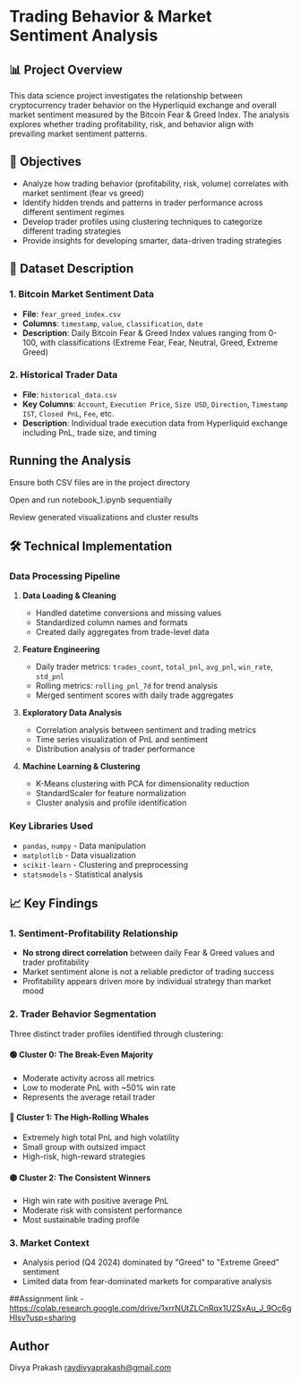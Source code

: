# Trading Behavior & Market Sentiment Analysis

## 📊 Project Overview

This data science project investigates the relationship between cryptocurrency trader behavior on the Hyperliquid exchange and overall market sentiment measured by the Bitcoin Fear & Greed Index. The analysis explores whether trading profitability, risk, and behavior align with prevailing market sentiment patterns.

## 🎯 Objectives

- Analyze how trading behavior (profitability, risk, volume) correlates with market sentiment (fear vs greed)
- Identify hidden trends and patterns in trader performance across different sentiment regimes
- Develop trader profiles using clustering techniques to categorize different trading strategies
- Provide insights for developing smarter, data-driven trading strategies

## 📁 Dataset Description

### 1. Bitcoin Market Sentiment Data
- **File**: `fear_greed_index.csv`
- **Columns**: `timestamp`, `value`, `classification`, `date`
- **Description**: Daily Bitcoin Fear & Greed Index values ranging from 0-100, with classifications (Extreme Fear, Fear, Neutral, Greed, Extreme Greed)

### 2. Historical Trader Data
- **File**: `historical_data.csv`
- **Key Columns**: `Account`, `Execution Price`, `Size USD`, `Direction`, `Timestamp IST`, `Closed PnL`, `Fee`, etc.
- **Description**: Individual trade execution data from Hyperliquid exchange including PnL, trade size, and timing

## Running the Analysis
Ensure both CSV files are in the project directory

Open and run notebook_1.ipynb sequentially

Review generated visualizations and cluster results

## 🛠️ Technical Implementation

### Data Processing Pipeline
1. **Data Loading & Cleaning**
   - Handled datetime conversions and missing values
   - Standardized column names and formats
   - Created daily aggregates from trade-level data

2. **Feature Engineering**
   - Daily trader metrics: `trades_count`, `total_pnl`, `avg_pnl`, `win_rate`, `std_pnl`
   - Rolling metrics: `rolling_pnl_7d` for trend analysis
   - Merged sentiment scores with daily trade aggregates

3. **Exploratory Data Analysis**
   - Correlation analysis between sentiment and trading metrics
   - Time series visualization of PnL and sentiment
   - Distribution analysis of trader performance

4. **Machine Learning & Clustering**
   - K-Means clustering with PCA for dimensionality reduction
   - StandardScaler for feature normalization
   - Cluster analysis and profile identification

### Key Libraries Used
- `pandas`, `numpy` - Data manipulation
- `matplotlib` - Data visualization
- `scikit-learn` - Clustering and preprocessing
- `statsmodels` - Statistical analysis

## 📈 Key Findings

### 1. Sentiment-Profitability Relationship
- **No strong direct correlation** between daily Fear & Greed values and trader profitability
- Market sentiment alone is not a reliable predictor of trading success
- Profitability appears driven more by individual strategy than market mood

### 2. Trader Behavior Segmentation
Three distinct trader profiles identified through clustering:

#### 🟢 Cluster 0: The Break-Even Majority
- Moderate activity across all metrics
- Low to moderate PnL with ~50% win rate
- Represents the average retail trader

#### 🔵 Cluster 1: The High-Rolling Whales
- Extremely high total PnL and high volatility
- Small group with outsized impact
- High-risk, high-reward strategies

#### 🟣 Cluster 2: The Consistent Winners
- High win rate with positive average PnL
- Moderate risk with consistent performance
- Most sustainable trading profile

### 3. Market Context
- Analysis period (Q4 2024) dominated by "Greed" to "Extreme Greed" sentiment
- Limited data from fear-dominated markets for comparative analysis

##Assignment link - https://colab.research.google.com/drive/1xrrNUtZLCnRqx1U2SxAu_J_9Oc6gHlsv?usp=sharing

## Author
Divya Prakash
raydivyaprakash@gmail.com

